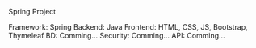 Spring Project

Framework: Spring
Backend: Java
Frontend: HTML, CSS, JS, Bootstrap, Thymeleaf
BD: Comming...
Security: Comming...
API: Comming...






